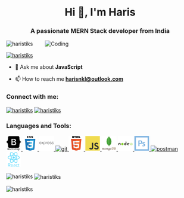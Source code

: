 <h1 align="center">Hi 👋, I'm Haris</h1>
<h3 align="center">A passionate MERN Stack developer from India</h3>
<img align="right" alt="Coding" width="400" src="https://www.google.com/url?sa=i&url=https%3A%2F%2Fgithub.com%2Frudrabarad%2FGifs&psig=AOvVaw3q2DjckpP_j99wwNeBnTRT&ust=1694696877072000&source=images&cd=vfe&opi=89978449&ved=0CBAQjRxqFwoTCKCj3v7Tp4EDFQAAAAAdAAAAABAp">


<p align="left"> <img src="https://komarev.com/ghpvc/?username=haristiks&label=Profile%20views&color=0e75b6&style=flat" alt="haristiks" /> </p>

<p align="left"> <a href="https://twitter.com/haristiks" target="blank"><img src="https://img.shields.io/twitter/follow/haristiks?logo=twitter&style=for-the-badge" alt="haristiks" /></a> </p>

- 💬 Ask me about **JavaScript**

- 📫 How to reach me **harisnkl@outlook.com**

<h3 align="left">Connect with me:</h3>
<p align="left">
<a href="https://twitter.com/haristiks" target="blank"><img align="center" src="https://raw.githubusercontent.com/rahuldkjain/github-profile-readme-generator/master/src/images/icons/Social/twitter.svg" alt="haristiks" height="30" width="40" /></a>
<a href="https://instagram.com/haristiks" target="blank"><img align="center" src="https://raw.githubusercontent.com/rahuldkjain/github-profile-readme-generator/master/src/images/icons/Social/instagram.svg" alt="haristiks" height="30" width="40" /></a>
</p>

<h3 align="left">Languages and Tools:</h3>
<p align="left"> <a href="https://getbootstrap.com" target="_blank" rel="noreferrer"> <img src="https://raw.githubusercontent.com/devicons/devicon/master/icons/bootstrap/bootstrap-plain-wordmark.svg" alt="bootstrap" width="40" height="40"/> </a> <a href="https://www.w3schools.com/css/" target="_blank" rel="noreferrer"> <img src="https://raw.githubusercontent.com/devicons/devicon/master/icons/css3/css3-original-wordmark.svg" alt="css3" width="40" height="40"/> </a> <a href="https://expressjs.com" target="_blank" rel="noreferrer"> <img src="https://raw.githubusercontent.com/devicons/devicon/master/icons/express/express-original-wordmark.svg" alt="express" width="40" height="40"/> </a> <a href="https://git-scm.com/" target="_blank" rel="noreferrer"> <img src="https://www.vectorlogo.zone/logos/git-scm/git-scm-icon.svg" alt="git" width="40" height="40"/> </a> <a href="https://www.w3.org/html/" target="_blank" rel="noreferrer"> <img src="https://raw.githubusercontent.com/devicons/devicon/master/icons/html5/html5-original-wordmark.svg" alt="html5" width="40" height="40"/> </a> <a href="https://developer.mozilla.org/en-US/docs/Web/JavaScript" target="_blank" rel="noreferrer"> <img src="https://raw.githubusercontent.com/devicons/devicon/master/icons/javascript/javascript-original.svg" alt="javascript" width="40" height="40"/> </a> <a href="https://www.mongodb.com/" target="_blank" rel="noreferrer"> <img src="https://raw.githubusercontent.com/devicons/devicon/master/icons/mongodb/mongodb-original-wordmark.svg" alt="mongodb" width="40" height="40"/> </a> <a href="https://nodejs.org" target="_blank" rel="noreferrer"> <img src="https://raw.githubusercontent.com/devicons/devicon/master/icons/nodejs/nodejs-original-wordmark.svg" alt="nodejs" width="40" height="40"/> </a> <a href="https://www.photoshop.com/en" target="_blank" rel="noreferrer"> <img src="https://raw.githubusercontent.com/devicons/devicon/master/icons/photoshop/photoshop-line.svg" alt="photoshop" width="40" height="40"/> </a> <a href="https://postman.com" target="_blank" rel="noreferrer"> <img src="https://www.vectorlogo.zone/logos/getpostman/getpostman-icon.svg" alt="postman" width="40" height="40"/> </a> <a href="https://reactjs.org/" target="_blank" rel="noreferrer"> <img src="https://raw.githubusercontent.com/devicons/devicon/master/icons/react/react-original-wordmark.svg" alt="react" width="40" height="40"/> </a> </p>

<p><img align="left" src="https://github-readme-stats.vercel.app/api/top-langs?username=haristiks&show_icons=true&locale=en&layout=compact" alt="haristiks" /></p>

<p>&nbsp;<img align="center" src="https://github-readme-stats.vercel.app/api?username=haristiks&show_icons=true&locale=en" alt="haristiks" /></p>

<p><img align="center" src="https://github-readme-streak-stats.herokuapp.com/?user=haristiks&" alt="haristiks" /></p>

